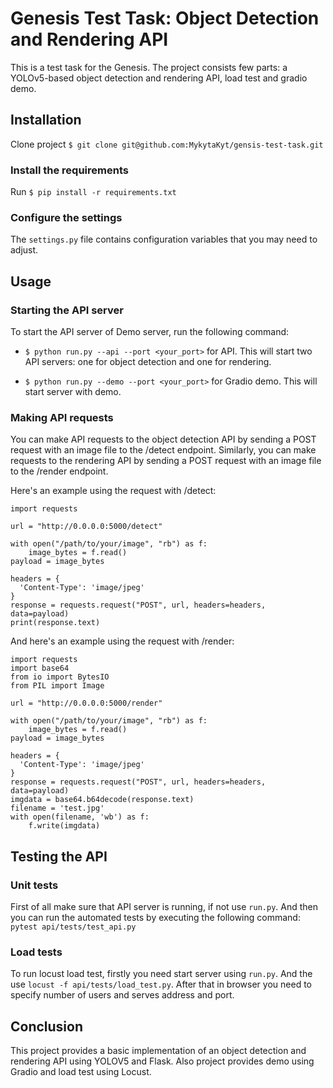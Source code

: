 # Genesis Test Task: Object Detection and Rendering API
This is a test task for the Genesis.
The project consists few parts: a YOLOv5-based object detection and rendering API, load test and gradio demo.

## Installation

Clone project ```$ git clone git@github.com:MykytaKyt/gensis-test-task.git```

### Install the requirements
Run  ```$ pip install -r requirements.txt```

### Configure the settings
The ```settings.py``` file contains configuration variables that you may need to adjust.

## Usage
### Starting the API server
To start the API server of Demo server, run the following command:
* ```$ python run.py --api --port <your_port>``` for API. 
This will start two API servers: one for object detection and one for rendering.

* ```$ python run.py --demo --port <your_port>``` for Gradio demo.
This will start server with demo.


### Making API requests
You can make API requests to the object detection API by sending a POST request with an image file to the /detect endpoint. Similarly, you can make requests to the rendering API by sending a POST request with an image file to the /render endpoint.

Here's an example using the request with /detect:

```
import requests

url = "http://0.0.0.0:5000/detect"

with open("/path/to/your/image", "rb") as f:
    image_bytes = f.read()
payload = image_bytes

headers = {
  'Content-Type': 'image/jpeg'
}
response = requests.request("POST", url, headers=headers, data=payload)
print(response.text)

```
And here's an example using the request with /render:
```
import requests
import base64
from io import BytesIO
from PIL import Image

url = "http://0.0.0.0:5000/render"

with open("/path/to/your/image", "rb") as f:
    image_bytes = f.read()
payload = image_bytes

headers = {
  'Content-Type': 'image/jpeg'
}
response = requests.request("POST", url, headers=headers, data=payload)
imgdata = base64.b64decode(response.text)
filename = 'test.jpg'
with open(filename, 'wb') as f:
    f.write(imgdata)
```

## Testing the API

### Unit tests
First of all make sure that API server is running, if not use ```run.py```. And then you can run the automated tests by executing the following command:
```pytest api/tests/test_api.py```

### Load tests

To run locust load test, firstly you need start server using ```run.py```.
And the use ```locust -f api/tests/load_test.py```. 
After that in browser you need to specify number of users and serves address and port.

## Conclusion
This project provides a basic implementation of an object detection and rendering API using YOLOV5 and Flask.
Also project provides demo using Gradio and load test using Locust.
